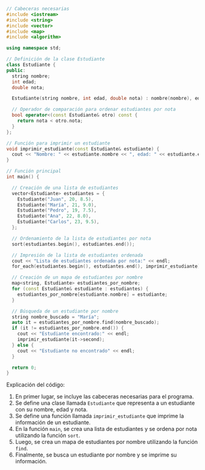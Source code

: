 ```c++
// Cabeceras necesarias
#include <iostream>
#include <string>
#include <vector>
#include <map>
#include <algorithm>

using namespace std;

// Definición de la clase Estudiante
class Estudiante {
public:
  string nombre;
  int edad;
  double nota;

  Estudiante(string nombre, int edad, double nota) : nombre(nombre), edad(edad), nota(nota) {}

  // Operador de comparación para ordenar estudiantes por nota
  bool operator<(const Estudiante& otro) const {
    return nota < otro.nota;
  }
};

// Función para imprimir un estudiante
void imprimir_estudiante(const Estudiante& estudiante) {
  cout << "Nombre: " << estudiante.nombre << ", edad: " << estudiante.edad << ", nota: " << estudiante.nota << endl;
}

// Función principal
int main() {

  // Creación de una lista de estudiantes
  vector<Estudiante> estudiantes = {
    Estudiante("Juan", 20, 8.5),
    Estudiante("María", 21, 9.0),
    Estudiante("Pedro", 19, 7.5),
    Estudiante("Ana", 22, 8.0),
    Estudiante("Carlos", 23, 9.5),
  };

  // Ordenamiento de la lista de estudiantes por nota
  sort(estudiantes.begin(), estudiantes.end());

  // Impresión de la lista de estudiantes ordenada
  cout << "Lista de estudiantes ordenada por nota:" << endl;
  for_each(estudiantes.begin(), estudiantes.end(), imprimir_estudiante);

  // Creación de un mapa de estudiantes por nombre
  map<string, Estudiante> estudiantes_por_nombre;
  for (const Estudiante& estudiante : estudiantes) {
    estudiantes_por_nombre[estudiante.nombre] = estudiante;
  }

  // Búsqueda de un estudiante por nombre
  string nombre_buscado = "María";
  auto it = estudiantes_por_nombre.find(nombre_buscado);
  if (it != estudiantes_por_nombre.end()) {
    cout << "Estudiante encontrado:" << endl;
    imprimir_estudiante(it->second);
  } else {
    cout << "Estudiante no encontrado" << endl;
  }

  return 0;
}
```

Explicación del código:

1. En primer lugar, se incluye las cabeceras necesarias para el programa.
2. Se define una clase llamada `Estudiante` que representa a un estudiante con su nombre, edad y nota.
3. Se define una función llamada `imprimir_estudiante` que imprime la información de un estudiante.
4. En la función `main`, se crea una lista de estudiantes y se ordena por nota utilizando la función `sort`.
5. Luego, se crea un mapa de estudiantes por nombre utilizando la función `find`.
6. Finalmente, se busca un estudiante por nombre y se imprime su información.